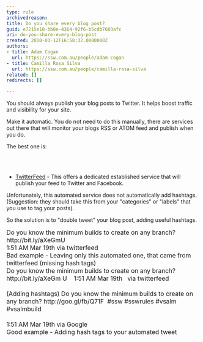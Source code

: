 ```yaml
---
type: rule
archivedreason: 
title: Do you share every blog post?
guid: e7215e18-bb8e-4364-92f6-b5cdb7603afc
uri: do-you-share-every-blog-post
created: 2010-03-12T16:58:32.0000000Z
authors:
- title: Adam Cogan
  url: https://ssw.com.au/people/adam-cogan
- title: Camilla Rosa Silva
  url: https://ssw.com.au/people/camilla-rosa-silva
related: []
redirects: []

---
```




  <p>You should always publish your blog posts to Twitter. It helps boost traffic and visibility for your site.<br></p>
<p>Make it automatic. You do not need to do this manually, there are services out there that will monitor your blogs RSS or ATOM feed and publish when you do.</p>
<p>The best one is&#58;</p>

<br><excerpt class='endintro'></excerpt><br>

  <ul>
    <li><a shape="rect" href="http&#58;//twitterfeed.com/" target="_blank">TwitterFeed</a> - This offers a dedicated established service that will publish your feed to Twitter and Facebook.</li>
</ul>
<p>Unfortunately, this automated service does not automatically add hashtags. (Suggestion&#58; they should take this from your &quot;categories&quot; or &quot;labels&quot; that you use to tag your posts).</p><p>So the solution is to &quot;double tweet&quot; your blog post, adding useful hashtags.</p>
<p><font class="ms-rteCustom-GreyBox" size="+0">Do you know the minimum builds to create on any branch? http&#58;//bit.ly/aXeGmU&#160;&#160;&#160; <br>1&#58;51 AM Mar 19th via twitterfeed<br>
</font><font class="ms-rteCustom-FigureBad" size="+0">Bad example - Leaving only this automated one, that came from twitterfeed (missing hash tags) </font><br>
<font class="ms-rteCustom-GreyBox" size="+0">Do you know the minimum builds to create on any branch? http&#58;//bit.ly/aXeGm U&#160;&#160;&#160; 1&#58;51 AM Mar 19th&#160;&#160; via twitterfeed<br>
<br>(Adding hashtags) Do you know the minimum builds to create on any branch? http&#58;//goo.gl/fb/Q71F&#160; #ssw #sswrules #vsalm #vsalmbuild&#160;&#160;&#160; <br>​<br>1&#58;51 AM Mar 19th via Google<br>
</font><font class="ms-rteCustom-FigureGood" size="+0">Good example - Adding hash tags to your automated tweet </font>&#160;</p>



